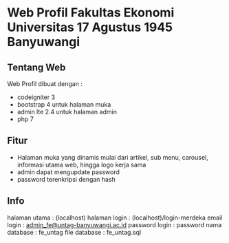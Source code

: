 # Web Profil Fakultas Ekonomi Universitas 17 Agustus 1945 Banyuwangi

## Tentang Web

Web Profil dibuat dengan :
- codeigniter 3
- bootstrap 4 untuk halaman muka 
- admin lte 2.4 untuk halaman admin
- php 7

## Fitur

- Halaman muka yang dinamis mulai dari artikel, sub menu, carousel, informasi utama web, hingga logo kerja sama
- admin dapat mengupdate password 
- password terenkripsi dengan hash

## Info

halaman utama   : (localhost)
halaman login   : (localhost)/login-merdeka
email login     : admin_fe@untag-banyuwangi.ac.id
password login  : password
nama database   : fe_untag
file database   : fe_untag.sql
